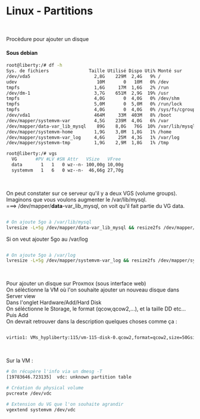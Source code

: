 Linux - Partitions
==
<br/>

Procèdure pour ajouter un disque

#### Sous debian

```bash
root@liberty:/# df -h
Sys. de fichiers               Taille Utilisé Dispo Uti% Monté sur
/dev/vda5                        2,8G    229M  2,4G   9% /
udev                              10M       0   10M   0% /dev
tmpfs                            1,6G     17M  1,6G   2% /run
/dev/dm-1                        3,7G    651M  2,9G  19% /usr
tmpfs                            4,0G       0  4,0G   0% /dev/shm
tmpfs                            5,0M       0  5,0M   0% /run/lock
tmpfs                            4,0G       0  4,0G   0% /sys/fs/cgroup
/dev/vda1                        464M     33M  403M   8% /boot
/dev/mapper/systemvm-var         4,5G    239M  4,0G   6% /var
/dev/mapper/data-var_lib_mysql    89G    8,0G   76G  10% /var/lib/mysql
/dev/mapper/systemvm-home        1,9G    3,0M  1,8G   1% /home
/dev/mapper/systemvm-var_log     4,6G     25M  4,3G   1% /var/log
/dev/mapper/systemvm-tmp         1,9G    2,9M  1,8G   1% /tmp

root@liberty:/# vgs
  VG       #PV #LV #SN Attr   VSize   VFree
  data       1   1   0 wz--n- 100,00g 10,00g
  systemvm   1   6   0 wz--n-  46,66g 27,70g
```

</br>

On peut constater sur ce serveur qu'il y a deux VGS (volume groups). </br>
Imaginons que vous voulons augmenter le /var/lib/mysql. </br>
===> /dev/mapper/<strong>data</strong>-var_lib_mysql, on voit qu'il fait partie du VG data. </br>

```bash

# On ajoute 5go à /var/lib/mysql
lvresize -L+5g /dev/mapper/data-var_lib_mysql && resize2fs /dev/mapper/data-var_lib_mysql
```

Si on veut ajouter 5go au /var/log </br>

```bash

# On ajoute 5go à /var/log
lvresize -L+5g /dev/mapper/systemvm-var_log && resize2fs /dev/mapper/systemvm-var_log
```

</br>

Pour ajouter un disque sur Proxmox (sous interface web) <br/>
On séléctionne la VM où l'on souhaite ajouter un nouveau disque dans Server view <br>
Dans l'onglet Hardware/Add/Hard Disk </br>
On séléctionne le Storage, le format (qcow,qcow2,...), et la taille DD etc... Puis Add </br>
On devrait retrouver dans la description quelques choses comme ça : </br>

```bash

virtio1: VMs_hypliberty:115/vm-115-disk-0.qcow2,format=qcow2,size=50Gsize=50G
```

</br>

Sur la VM :

```bash
# On récupère l'info via un dmesg -T
[19783646.723135]  vdc: unknown partition table

# Création du physical volume
pvcreate /dev/vdc

# Extension du VG que l'on souhaite agrandir
vgextend systemvm /dev/vdc
```
